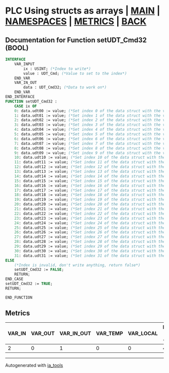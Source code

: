 # PLC Using structs as arrays | [MAIN] | [NAMESPACES] | [METRICS] | [BACK]  

## Documentation for Function setUDT_Cmd32 (BOOL)  

```pascal
INTERFACE
    VAR_INPUT
        ix : USINT; (*Index to write*)
        value : UDT_Cmd; (*Value to set to the index*)
    END_VAR
    VAR_IN_OUT
        data : UDT_Cmd32; (*Data to work on*)
    END_VAR
END_INTERFACE
FUNCTION setUDT_Cmd32 :
    CASE ix OF
	0: data.udt00 := value; (*Set index 0 of the data struct with the value*)
	1: data.udt01 := value; (*Set index 1 of the data struct with the value*)
	2: data.udt02 := value; (*Set index 2 of the data struct with the value*)
	3: data.udt03 := value; (*Set index 3 of the data struct with the value*)
	4: data.udt04 := value; (*Set index 4 of the data struct with the value*)
	5: data.udt05 := value; (*Set index 5 of the data struct with the value*)
	6: data.udt06 := value; (*Set index 6 of the data struct with the value*)
	7: data.udt07 := value; (*Set index 7 of the data struct with the value*)
	8: data.udt08 := value; (*Set index 8 of the data struct with the value*)
	9: data.udt09 := value; (*Set index 9 of the data struct with the value*)
	10: data.udt10 := value; (*Set index 10 of the data struct with the value*)
	11: data.udt11 := value; (*Set index 11 of the data struct with the value*)
	12: data.udt12 := value; (*Set index 12 of the data struct with the value*)
	13: data.udt13 := value; (*Set index 13 of the data struct with the value*)
	14: data.udt14 := value; (*Set index 14 of the data struct with the value*)
	15: data.udt15 := value; (*Set index 15 of the data struct with the value*)
	16: data.udt16 := value; (*Set index 16 of the data struct with the value*)
	17: data.udt17 := value; (*Set index 17 of the data struct with the value*)
	18: data.udt18 := value; (*Set index 18 of the data struct with the value*)
	19: data.udt19 := value; (*Set index 19 of the data struct with the value*)
	20: data.udt20 := value; (*Set index 20 of the data struct with the value*)
	21: data.udt21 := value; (*Set index 21 of the data struct with the value*)
	22: data.udt22 := value; (*Set index 22 of the data struct with the value*)
	23: data.udt23 := value; (*Set index 23 of the data struct with the value*)
	24: data.udt24 := value; (*Set index 24 of the data struct with the value*)
	25: data.udt25 := value; (*Set index 25 of the data struct with the value*)
	26: data.udt26 := value; (*Set index 26 of the data struct with the value*)
	27: data.udt27 := value; (*Set index 27 of the data struct with the value*)
	28: data.udt28 := value; (*Set index 28 of the data struct with the value*)
	29: data.udt29 := value; (*Set index 29 of the data struct with the value*)
	30: data.udt30 := value; (*Set index 30 of the data struct with the value*)
	31: data.udt31 := value; (*Set index 31 of the data struct with the value*)
ELSE
	(*Index is invalid, don't write anything, return false*)
	setUDT_Cmd32 := FALSE;
	RETURN;
END_CASE
setUDT_Cmd32 := TRUE;
RETURN;

END_FUNCTION
```

## Metrics  

| VAR_IN | VAR_OUT | VAR_IN_OUT | VAR_TEMP | VAR_LOCAL | Lines of code | Maintainable size |
| ------ | ------- | ---------- | --------- | -------- | ------------- | ----------------- |
| 2 | 0 | 1 | 0 | 0 | 40 | 46 |  

---
Autogenerated with [ia_tools](https://github.com/tkucic/ia_tools)  

[MAIN]: ../../../../index_st.md
[NAMESPACES]: ../../nsList_st.md
[METRICS]: ../../../metrics_st.md
[BACK]: ../nsMain_st.md
